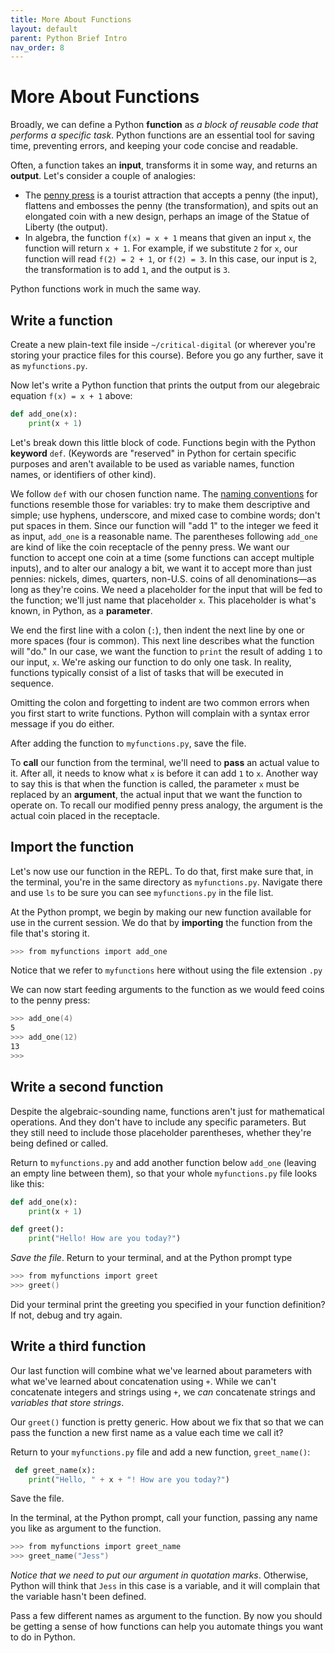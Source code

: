 ```yaml
---
title: More About Functions
layout: default
parent: Python Brief Intro
nav_order: 8
---
```

# More About Functions

Broadly, we can define a Python **function** as *a block of reusable code that performs a specific task*. Python functions are an essential tool for saving time, preventing errors, and keeping your code concise and readable.

Often, a function takes an **input**, transforms it in some way, and returns an **output**. Let's consider a couple of analogies:

- The [penny press](https://en.wikipedia.org/wiki/Elongated_coin) is a tourist attraction that accepts a penny (the input), flattens and embosses the penny (the transformation), and spits out an elongated coin with a new design, perhaps an image of the Statue of Liberty (the output). 
- In algebra, the function `f(x) = x + 1` means that given an input `x`, the function will return `x + 1`. For example, if we substitute `2` for `x`, our function will read `f(2) = 2 + 1`, or `f(2) = 3`. In this case, our input is `2`, the transformation is to add `1`, and the output is `3`. 

Python functions work in much the same way.

## Write a function

Create a new plain-text file inside `~/critical-digital` (or wherever you're storing your practice files for this course). Before you go any further, save it as `myfunctions.py`.

Now let's write a Python function that prints the output from our alegebraic equation `f(x) = x + 1` above:

```python
def add_one(x):
    print(x + 1)
```

Let's break down this little block of code. Functions begin with the Python **keyword** `def`. (Keywords are "reserved" in Python for certain specific purposes and aren't available to be used as variable names, function names, or identifiers of other kind).

We follow `def` with our chosen function name. The [naming conventions](https://www.python.org/dev/peps/pep-0008/#function-and-variable-names) for functions resemble those for variables: try to make them descriptive and simple; use hyphens, underscore, and mixed case to combine words; don't put spaces in them. Since our function will "add 1" to the integer we feed it as input, `add_one` is a reasonable name. The parentheses following `add_one` are kind of like the coin receptacle of the penny press. We want our function to accept one coin at a time (some functions can accept multiple inputs), and to alter our analogy a bit, we want it to accept more than just pennies: nickels, dimes, quarters, non-U.S. coins of all denominations&mdash;as long as they're coins. We need a placeholder for the input that will be fed to the function; we'll just name that placeholder `x`. This placeholder is what's known, in Python, as a **parameter**.

We end the first line with a colon (`:`), then indent the next line by one or more spaces (four is common). This next line describes what the function will "do." In our case, we want the function to `print` the result of adding `1` to our input, `x`. We're asking our function to do only one task. In reality, functions typically consist of a list of tasks that will be executed in sequence.

Omitting the colon and forgetting to indent are two common errors when you first start to write functions. Python will complain with a syntax error message if you do either.

After adding the function to `myfunctions.py`, save the file.

To **call** our function from the terminal, we'll need to **pass** an actual value to it. After all, it needs to know what `x` is before it can add `1` to `x`. Another way to say this is that when the function is called, the parameter `x` must be replaced by an **argument**, the actual input that we want the function to operate on. To recall our modified penny press analogy, the argument is the actual coin placed in the receptacle.

## Import the function

Let's now use our function in the REPL. To do that, first make sure that, in the terminal, you're in the same directory as `myfunctions.py`. Navigate there and use `ls` to be sure you can see `myfunctions.py` in the file list.

At the Python prompt, we begin by making our new function available for use in the current session. We do that by **importing** the function from the file that's storing it.

```zsh
>>> from myfunctions import add_one
```
Notice that we refer to `myfunctions` here without using the file extension `.py`

We can now start feeding arguments to the function as we would feed coins to the penny press:

```zsh
>>> add_one(4)
5
>>> add_one(12)
13
>>> 
```

## Write a second function

Despite the algebraic-sounding name, functions aren't just for mathematical operations. And they don't have to include any specific parameters. But they still need to include those placeholder parentheses, whether they're being defined or called.

Return to `myfunctions.py` and add another function below `add_one` (leaving an empty line between them), so that your whole `myfunctions.py` file looks like this:

```python
def add_one(x):
    print(x + 1)

def greet():
    print("Hello! How are you today?")
```

*Save the file*. Return to your terminal, and at the Python prompt type

```zsh
>>> from myfunctions import greet
>>> greet()
```
Did your terminal print the greeting you specified in your function definition? If not, debug and try again.

## Write a third function

Our last function will combine what we've learned about parameters with what we've learned about concatenation using `+`. While we can't concatenate integers and strings using `+`, we *can* concatenate strings and *variables that store strings*. 

Our `greet()` function is pretty generic. How about we fix that so that we can pass the function a new first name as a value each time we call it?

Return to your `myfunctions.py` file and add a new function, `greet_name()`:

```python
 def greet_name(x):
    print("Hello, " + x + "! How are you today?")
```
Save the file.

In the terminal, at the Python prompt, call your function, passing any name you like as argument to the function.

```zsh
>>> from myfunctions import greet_name
>>> greet_name("Jess")
```
*Notice that we need to put our argument in quotation marks*. Otherwise, Python will think that `Jess` in this case is a variable, and it will complain that the variable hasn't been defined.

Pass a few different names as argument to the function. By now you should be getting a sense of how functions can help you automate things you want to do in Python.